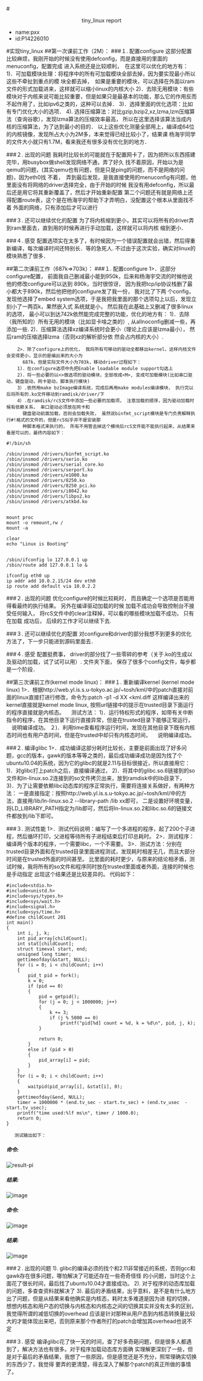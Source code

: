 #<center>tiny_linux report</center>
* name:pxx
* id:P14226010

#实现tiny_linux
##第一次课前工作（2M）：
###１. 配置configure
            这部分配置比较麻烦，我刚开始的时候没有使用defconfig，而是直接用的里面的menuconfig，配置完成
		进入系统还是比较顺利，　在这里可以优化的地方有：
		1)．可加载模块处理：将程序中的所有可加载模块全部去掉，因为要实现最小所以这些不牵扯到重点的模
            块全都去掉，　如果是重要的模块，可以选择在外面以ram文件的形式加载进来，这样就可以缩小linux的内核大小
		2)．去除无用模块：有些模块对于内核来说可能比较重要，但是如果只是最基本的功能，那么它的作用反而
            不起作用了，比如ipv6之类的，这种可以去掉．
		3)．选择里面的优化选项：比如有专门优化大小的选项．
		4). 选择压缩算法：对比gzip,bzip2,xz,lzma,lzm压缩算法（查询谷歌），发现lzma算法的压缩效率最高，
            所以在这里选择该算法当成内核的压缩算法，为了达到最小的目的．
        以上这些优化测量全部用上，编译成64位的内核镜像，发现所占大小为2M多，本来觉得已经比较小了，结果课
        杨海宇同学的文件大小就只有1.7M，看来我还有很多没有优化到的地方．

###２. 出现的问题
            我耗时比较长的可能就在于配置网卡了，因为把所以东西搭建完毕，用busybox做shell发现网络不通，弄了好久
		找不着原因，开始以为是qemu的问题，(其实qemu也有问题，但是只是ping的问题，而不是网络的问题)，因为eth0找
		不着，　弄到最后发现，是我直接使用的menuconfig有问题，他里面没有将网络的driver选择完全，由于开始的时候
		我没有用defconfig，所以最后还是用它将其重新覆盖了，然后才开始重新配置
            第二个问题还有就是网络上还得配置route表，这个是在杨海宇的帮助下才弄明白，没配置这个根本从里面找不着
		外面的网络，只有添加后才可以进行

###３. 还可以继续优化的配置
            为了将内核缩到更小，其实可以将所有的driver弄到ram里面去，直到用的时候再进行手动加载，这样就可以将内核
		缩到更小．

###４. 感受
            配置选项实在太多了，有时候因为一个错误配置就会出错，然后得重新编译，每次编译时间还特别长．等的急死人.
		不过由于这次实验，确实对linux的模块熟悉了很多．


##第二次课前工作（687k=>703k）：
###１. 配置configure
		1>．这部分configure配置， 前面我自己删减最小能到950k，后来和杨海宇交流的时候他说他的修改configure可以达到
		  890k，当时很惊讶， 因为我把tcp/ip协议栈删了最小都大于890k，然后他把他的configure发了我一份， 我对比了下两
		  个config，发现他选择了embed system选项，于是我把我里面的那个选项勾上以后，发现立刻小了一两百k，果然嵌入式
		  系统就是小， 然后我在此基础上又删减了很多linux的选项， 最小可以到达742k依然能完成完整的功能，优化的地方有：
		1)．去除（我所知的）所有无用的模块（比如显卡啥之类的）, 从allnoconfig删减一些，再添加一些.
		2)．压缩算法选择xz编译系统时会更小（理论上应该是lzma最小）， 然后ram的压缩选择lzma（否则xz的解析部分依
		  然会占内核的大小）.
		
		2>．除了configure上的优化， 我将所有可移动的驱动全都移出kernel，这样内核文件会变得更小，显示的是编出来的大小为
		  687k，但是实际文件大小为703k，移动driver过程如下：
		1)．在configure选项中先把Enable loadable module support勾选上
		2)．将一些必要的以<>做选项的驱动模块，全部改成<M>, 变成可加载模块(比如串口驱动，键盘驱动，网卡驱动，脚本执行模块)
		3）.依然用make bzImage编译系统，完成后再用make modules编译模块， 执行完以后将所有的.ko文件移动到ramdisk/driver/下
		4）.在ramdisk/rcS文件中添加一些必要的加载项， 注意加载的顺序，因为驱动加载时候有依赖关系， 串口驱动必须放在网卡和
		  键盘驱动前面加载，否则会加载失败， 虽然说binfmt_script模块是专门负责解释执行#!格式的文件的，但是rcS似乎并不是安装那
		  种脚本格式来执行的， 所有不用管去掉这个模块后rcS文件能不能执行起来，从结果来看是可以的，最终内容如下：
```
#!/bin/sh

/sbin/insmod /drivers/binfmt_script.ko
/sbin/insmod /drivers/serio.ko
/sbin/insmod /drivers/serial_core.ko
/sbin/insmod /drivers/serport.ko
/sbin/insmod /drivers/e1000.ko
/sbin/insmod /drivers/8250.ko
/sbin/insmod /drivers/8250_pci.ko
/sbin/insmod /drivers/i8042.ko
/sbin/insmod /drivers/libps2.ko
/sbin/insmod /drivers/atkbd.ko


mount proc
mount -o remount,rw /
mount -a

clear
echo "Linux is Booting"


/sbin/ifconfig lo 127.0.0.1 up
/sbin/route add 127.0.0.1 lo &

ifconfig eth0 up
ip addr add 10.0.2.15/24 dev eth0
ip route add default via 10.0.2.2

```
###２. 出现的问题
            优化configure的时候比较耗时， 而且确定一个选项是否能用得看最终的执行结果。 另外在编译驱动加载的时候
		  加载不成功会导致控制台不接受任何输入， 将rcS文件中的clear注释掉，可以看的哪些模块加载不成功， 只有在加载
		  成功后， 后续的工作才可以继续下去.

###３. 还可以继续优化的配置
            对configure和driver的部分我想不到更多的优化方法了，下一步只能进到源码里面去．

###４. 感受
            配置挺费事， driver的部分找了一些零碎的参考（关于.ko的生成以及驱动的加载，试了试可以用）.
		  文件夹下面， 保存了很多个config文件，每步都是一个阶段．

		

##第三次课前工作(kernel mode linux)：
###１. 重新编译kernel (kernel mode linux)
		1>．根据http://web.yl.is.s.u-tokyo.ac.jp/~tosh/kml/中的patch直接对前面的linux直接打进行修改，命令为:patch -p1 -d XX <kml.diff
		  这样编译出来的kernel直接就是kernel mode linux, 按照url链接中的提示在trusted目录下面运行的程序直接就是内核态。
		  　测试方法：
		          1)．运行特权形式的程序，如带有关中断指令的程序，在其他目录下运行直接异常，但是在trusted目录下能够正常运行，
		  　说明编译成功。
		          ２)．利用time查看程序运行时间，发现在其他目录下既有内核态时间也有用户态时间，但是在trusted中却只有内核态时间，
		  　说明编译成功。
		  
###２. 编译glibc
		1>．成功编译这部分耗时比较长，主要是前面出现了好多问题，gcc的版本，gawk的版本等等之类的，最后成功编译成功是因为找了个
		  ubuntu10.04的系统，因为它的glibc的就是2.11与目标很接近，所以直接用它：
		1)．对glibc打上patch之后，直接编译通过，
		2)．将其中的glibc.so.6链接到的so文件和ln-linux.so.2连接到的so文件拷贝出来，放到ramdisk中的lib目录下，
		3)．为了让需要依赖libc动态库的程序正常执行，需要将连接关系做好，有两种方法：
		  一是直接指定：按照http://web.yl.is.s.u-tokyo.ac.jp/~tosh/kml/中的方法，直接用/lib/ln-linux.so.2 --library-path /lib xx即可，
		  二是设置好环境变量，将LD_LIBRARY_PATH指定为/lib即可，然后将ln-linux.so.2和libc.so.6的链接文件都放到/lib下即可。
		  
###３. 测试性能
		1>．测试代码说明：编写了一个多进程的程序，起了200个子进程，然后循环打印，父进程等待所有子进程结束后打印总耗时。
		2>．测试程序：编译两个版本的程序，一个需要libc，一个不需要。
		3>．测试方法：分别在trusted目录外面和在trusted目录里面进程测试，发现耗时相差无几，而且大部分时间是在trusted外面的时间甚至。
		  比里面的耗时更少，与原来的结论相矛盾，测试时候，我将所有的so文件和程序同时放在trusted里面或者外面，连接的时候也是手动指定
		  出现这个结果还是比较差异的。
	   代码如下：
```
#include<stdio.h>
#include<unistd.h>
#include<sys/types.h>
#include<sys/wait.h>
#include<signal.h>
#include<sys/time.h>
#define childCount 201
int main()
{
	int i, j, k;
	int pid_array[childCount];
	int stat[childCount];
	struct timeval start, end;
	unsigned long timer;
	gettimeofday(&start, NULL);
	for (i = 0; i < childCount; i++)
	{
		pid_t pid = fork();
		k = 0;
		if (pid == 0)
		{	
			pid = getpid();
			for (j = 0; j < 1000000; j++)
			{
				k += 3;
				if (j % 5000 == 0)
					printf("pid[%d] count = %d, k = %d\n", pid, j, k);
			}
				
			return 0;
		}
		else if (pid > 0)
		{
			pid_array[i] = pid;
		}
	}
	for (i = 0; i < childCount; i++)
	{
		waitpid(pid_array[i], &stat[i], 0);
	}
	gettimeofday(&end, NULL);
	timer = 1000000 * (end.tv_sec - start.tv_sec) + (end.tv_usec  -start.tv_usec);
	printf("time used:%lf ms\n", timer / 1000.0);
	return 0;
}
```
	   测试输出如下：
#####  命令:
![result-pi](https://raw.github.com/pxx199181/tiny_linux/master/result-pic/normal-cmd.png)
#####  结果:
![image](https://raw.github.com/pxx199181/tiny_linux/master/result-pic/normal-result.png)
#####  命令:
![image](https://raw.github.com/pxx199181/tiny_linux/master/result-pic/kernelmode-cmd.png)
#####  结果:
![image](https://raw.github.com/pxx199181/tiny_linux/master/result-pic/kernelmode-result.png)
	   	   
###２. 出现的问题
            1). glibc的编译必须的找个和2.11非常接近的系统，否则gcc和gawk存在很多问题，哪怕解决了可能还存在一些奇奇怪怪
		  的小问题，当时这个上面花了很长时间，最后找了ubuntu10.04才直接成功。
            2). 对于程序的动态库加载的问题，多查查资料就解决了
            3). 最后的矛盾结果，出乎意料，是不是有什么地方出了问题，但是从结果来看他确实是内核态，耗时太多难道是因为进
		  程的切换，想想内核态和用户态的切换与内核态和内核态之间的切换其实并没有太多的区别，我觉得所谓的减低切换的overhead
		  应该是针对那种从用户态到内核态转换量比较大的才能体现出来吧，否则原来那个作者所打的patch会增加其overhead也说不定

###３. 感受
            编译glibc花了快一天的时间，查了好多奇葩问题，但是很多人都遇到了，解决方法也有很多。对于程序加载动态库方面确
		 实理解更深刻了一些，但是对于最后的矛盾结果，我想了一些原因，但是感觉还是不充分，照常理确实切换的东西少了，我觉得
		 要弄的更清楚，得去深入了解那个patch的真正所做的事情了。

		

